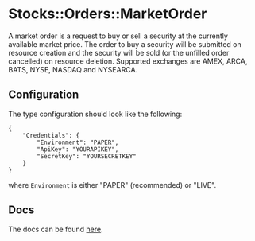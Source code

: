 # Stocks::Orders::MarketOrder

A market order is a request to buy or sell a security at the currently available market price. The order to buy a security will be submitted on resource creation and the security will be sold (or the unfilled order cancelled) on resource deletion. Supported exchanges are AMEX, ARCA, BATS, NYSE, NASDAQ and NYSEARCA.

## Configuration

The type configuration should look like the following:

```
{
	"Credentials": {
		"Environment": "PAPER",
		"ApiKey": "YOURAPIKEY",
		"SecretKey": "YOURSECRETKEY"
	}
}
```

where `Environment` is either "PAPER" (recommended) or "LIVE".

## Docs

The docs can be found [here](https://github.com/iann0036/cfn-types/blob/master/stocks-orders-marketorder/docs/README.md).
